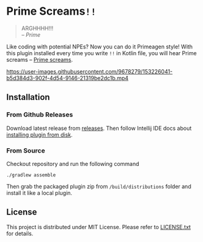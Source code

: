 # Prime Screams`!!`

> ARGHHHH!!!
> <br> _– Prime_

Like coding with potential NPEs? Now you can do it Primeagen style!
With this plugin installed every time you write `!!` in Kotlin file, 
you will hear Prime screams – [Prime screams](https://www.youtube.com/watch?v=kkcHypEr5y8).



https://user-images.githubusercontent.com/9678279/153226041-b5d384d3-902f-4d54-9146-21319be2dc1b.mp4



## Installation

### From Github Releases

Download latest release from [releases](https://github.com/theapache64/prime-screams/releases).
Then follow Intellij IDE docs about [installing plugin from disk](https://www.jetbrains.com/help/idea/managing-plugins.html#install_plugin_from_disk).

### From Source

Checkout repository and run the following command
```shell
./gradlew assemble
```
Then grab the packaged plugin zip from `/build/distributions` folder 
and install it like a local plugin.

## License

This project is distributed under MIT License. Please refer to [LICENSE.txt](LICENSE.txt) for details.

